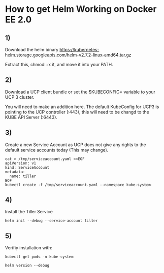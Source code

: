 # How to get Helm Working on Docker EE 2.0

## 1)

Download the helm binary https://kubernetes-helm.storage.googleapis.com/helm-v2.7.2-linux-amd64.tar.gz

Extract this, chmod +x it, and move it into your PATH.

## 2)

Download a UCP client bundle or set the $KUBECONFIG= variable to your UCP 3 cluster.

You will need to make an addition here. The default KubeConfig for UCP3 is pointing to the UCP controller (:443), this will need to be changd to the KUBE API Server (:6443). 

## 3)

Create a new Service Account as UCP does not give any rights to the default service accounts today (This may change).

```
cat > /tmp/serviceaccount.yaml <<EOF
apiVersion: v1
kind: ServiceAccount
metadata:
  name: tiller
EOF
kubectl create -f /tmp/serviceaccount.yaml --namespace kube-system
```

## 4) 

Install the Tiller Service

```
helm init --debug --service-account tiller
```

## 5)

Verifiy installation with:

```
kubectl get pods -n kube-system

helm version --debug
```




